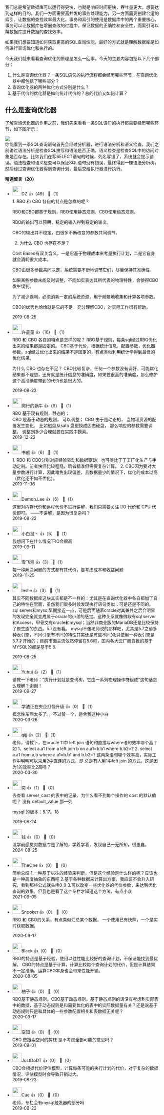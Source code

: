我们总是希望数据库可以运行得更快，也就是响应时间更快，吞吐量更大。想要达到这样的目的，我们一方面需要高并发的事务处理能力，另一方面需要创建合适的索引，让数据的查找效率最大化。事务和索引的使用是数据库中的两个重要核心，事务可以让数据库在增删查改的过程中，保证数据的正确性和安全性，而索引可以帮数据库提升数据的查找效率。

如果我们想要知道如何获取更高的SQL查询性能，最好的方式就是理解数据库是如何进行查询优化和执行的。

今天我们就来看看查询优化的原理是怎么一回事。今天的主要内容包括以下几个部分：

1. 什么是查询优化器？一条SQL语句的执行流程都会经历哪些环节，在查询优化器中都包括了哪些部分？
2. 查询优化器的两种优化方式分别是什么？
3. 基于代价的优化器是如何统计代价的？总的代价又如何计算？

## 什么是查询优化器

了解查询优化器的作用之前，我们先来看看一条SQL语句的执行都需要经历哪些环节，如下图所示：

![](https://static001.geekbang.org/resource/image/67/31/6776cd76ea50db263bfd9d58c4d98631.png?wh=1296%2A166)  
你能看到一条SQL查询语句首先会经过分析器，进行语法分析和语义检查。我们之前讲过语法分析是检查SQL拼写和语法是否正确，语义检查是检查SQL中的访问对象是否存在。比如我们在写SELECT语句的时候，列名写错了，系统就会提示错误。语法检查和语义检查可以保证SQL语句没有错误，最终得到一棵语法分析树，然后经过查询优化器得到查询计划，最后交给执行器进行执行。
<div><strong>精选留言（20）</strong></div><ul>
<li><img src="https://static001.geekbang.org/account/avatar/00/11/46/d0/6bafd7d4.jpg" width="30px"><span>DZ</span> 👍（49） 💬（1）<div>1. RBO 和 CBO 各自的特点是怎样的呢？

RBO和CBO都基于规则，RBO使用静态规则，CBO使用动态规则。

RBO的输出可以预期，稳定的输入得到稳定的输出。

CBO的输出并不稳定，由很多不断改变的参数共同调节。

2. 为什么 CBO 也存在不足？

Cost Based有双关含义，一是它基于物理成本来考量执行计划，二是它自身就会消耗很大成本。

CBO由很多参数共同决定，系统需要不断地调节它们，尽量保持其准确性。

如果某些参数未能及时调整，不能如实表达其所代表的物理特性，会使得CBO发生误判。

为了减少误判，必须消耗一定的系统资源，用于频繁地收集和计算各项参数。

CBO的优势也恰恰就是它的不足，充分理解CBO，对实际工作很有帮助。</div>2019-08-25</li><br/><li><img src="https://static001.geekbang.org/account/avatar/00/0f/4d/fd/0aa0e39f.jpg" width="30px"><span>许童童</span> 👍（16） 💬（1）<div>RBO 和 CBO 各自的特点是怎样的呢？
RBO基于规则，每条sql经过RBO优化出来的结果都是固定的。
CBO基于代价，根据统计信息，配置参数，优化器参数，sql经过优化出来的结果不是固定的，有点类似利用统计学得到最佳的优化结果。

为什么 CBO 也存在不足？
CBO比较复杂，任何一个参数没有调好，可能优化结果都不理想，还有就是统计信息的准确度，如果要很高的准确度，那么修护这个高准确度带到的代价也是很大的。</div>2019-08-23</li><br/><li><img src="http://thirdwx.qlogo.cn/mmopen/vi_32/QD6bf8hkS5dHrabdW7M7Oo9An1Oo3QSxqoySJMDh7GTraxFRX77VZ2HZ13x3R4EVYddIGXicRRDAc7V9z5cLDlA/132" width="30px"><span>爬行的蜗牛</span> 👍（9） 💬（1）<div>RBO 基于现有规则，静态的；  
CBO 是基于动态的规则， 可以调整； 
CBO 由于是动态的， 当物理资源的配置发生变化， 比如磁盘从sata 盘更换成固态硬盘， 那么响应的参数需要调整， 调整到多少合理就要在实践中摸索。</div>2019-12-22</li><br/><li><img src="https://static001.geekbang.org/account/avatar/00/15/48/26/93fd21d5.jpg" width="30px"><span>书痕</span> 👍（6） 💬（1）<div>1. RBO 和 CBO分别对应经验驱动和数据驱动，也可类比于于工厂化生产与手动定制。前者快但比较粗糙，后者精准但需要复杂计算。
2. CBO因为要对大量参数进行计算，因此难免出现偏差，且数据量少的情况下，优化的成本过高（优化还不如不优化）。</div>2019-11-06</li><br/><li><img src="https://static001.geekbang.org/account/avatar/00/10/10/bb/f1061601.jpg" width="30px"><span>Demon.Lee</span> 👍（6） 💬（1）<div>这里对内存代价和远程代价不进行讲解，我们只需要关注 I&#47;O 代价和 CPU 代价即可。
——不讲解，是因为很复杂吗？</div>2019-08-23</li><br/><li><img src="https://static001.geekbang.org/account/avatar/00/18/01/a8/2662a8d1.jpg" width="30px"><span>小白鼠丶</span> 👍（5） 💬（1）<div>我想问下在什么情况下IO会很高</div>2019-09-11</li><br/><li><img src="https://static001.geekbang.org/account/avatar/00/0f/72/65/68bd8177.jpg" width="30px"><span>雪飞鸿</span> 👍（3） 💬（1）<div>每一种解决问题的方式都有其代价，要考虑成本和收益问题</div>2019-11-25</li><br/><li><img src="https://static001.geekbang.org/account/avatar/00/14/34/df/64e3d533.jpg" width="30px"><span>leslie</span> 👍（3） 💬（1）<div>      其实不同数据库这块其实都是不一样的：尤其是在查询优化器中各自都加了自己的特性在里面，虽然我们很多时候发现执行语句类似；可是还是不同的。
      sql server和mysql早期接近一点，可是后面随着oracle对其兼并之后会明显的发现完全就变成属于oracle的小弟的感觉。这种关系就像微软有sql server和Access，甲骨文有oracle和mysql；当然非商业版的MariaDB还是比较保持了原生态的东西。5.7没有看。
      mysql不像老师说的那样吧，尤其是5.7之前多种表引擎，不同引擎有不同的特性其实还是有些不同的;只使用一种表引擎是5.7才开始的；目前市面主流依然停留在5.6吧，国内各大云厂商自推的基于MYSQL的都是基于5.6.
</div>2019-08-25</li><br/><li><img src="https://static001.geekbang.org/account/avatar/00/10/f1/c6/6f39a982.jpg" width="30px"><span>Yuhui</span> 👍（2） 💬（1）<div>请教一下老师：“执行计划就是查询树，它由一系列物理操作符组成”这句话怎么理解？谢谢！</div>2019-09-27</li><br/><li><img src="https://static001.geekbang.org/account/avatar/00/12/d7/45/d1621188.jpg" width="30px"><span>学渣汪在央企打怪升级</span> 👍（0） 💬（1）<div>概念性东西太多了。。不过赞一个，适合我这种小白</div>2020-03-26</li><br/><li><img src="http://thirdwx.qlogo.cn/mmopen/vi_32/Q0j4TwGTfTLLn1y9RSL9JcACGRVkkhkEmjH7z1eiag763CVKwn3Mzb3djbibwbx0fgZqyBpPozGLOicnllSfydEng/132" width="30px"><span>qijj</span> 👍（2） 💬（1）<div>老师，请教下，在oracle 11中 left join 语句和直接写where语句效率哪个高？如 1、select a.a1 from a left join b on a.a1=b.b1 where b.b2=?  2. select a.a1 from a,b where a.a1=b.b1 and b.b2=?  这两条语句哪个效率高，实际工作中明明可以采用2中直连的方式，却 总是有人用1中left join 的方式，这是因为1的效率比2高吗？</div>2020-03-30</li><br/><li><img src="https://static001.geekbang.org/account/avatar/00/0f/57/4f/6fb51ff1.jpg" width="30px"><span>奕</span> 👍（1） 💬（0）<div>去查看 server_cost 的表中的记录，为什么看不到每个操作的 cost 的默认值呢？ 没有 default_value 那一列

mysql 的版本：5.17。18</div>2019-08-24</li><br/><li><img src="https://static001.geekbang.org/account/avatar/00/0f/67/f4/9a1feb59.jpg" width="30px"><span>钱</span> 👍（0） 💬（0）<div>没学前感觉对数据库是了解的，学着学着，发现自己一无所知，很愚蠢。</div>2024-08-25</li><br/><li><img src="https://static001.geekbang.org/account/avatar/00/18/24/36/0829cbdc.jpg" width="30px"><span>TheOne</span> 👍（0） 💬（0）<div>简单总结
1.一种基于以往的经验来判断，但是这个经验是什么样的呢？应该也是一种高度抽象的东西吧
2.基于各种数据来计算出方案，我应该不会升入研究，看到那些公式就头疼0_0
3.可以改变一些优化器的代价参数，来达到优化查询的效果，但我也是看了这个专栏才知道这个方法，有点小众</div>2021-09-05</li><br/><li><img src="https://static001.geekbang.org/account/avatar/00/13/23/6c/785d9cd3.jpg" width="30px"><span>Snooker</span> 👍（0） 💬（0）<div>RBO 和 CBO的关系，有点类似汇总某个数据， 一个使用已有快照，一个是实时获取数据。

</div>2020-09-17</li><br/><li><img src="http://thirdwx.qlogo.cn/mmopen/vi_32/iarwibic7h11K05YSJ9G6JERWqudL1ATGm0bib5pSCsP97rpSwuxLoDvp40RMsywibVH2g5DLphQGM51denSxx6hLZg/132" width="30px"><span>Black</span> 👍（0） 💬（0）<div>RBO的特点是基于经验，使用以往性能比较好的查询计划，不保证能找到最优解。
CBO的特点是基于计算，计算比较每个查询计划的代价，但是计算结果不一定准确，运算CBO本身也会带来性能开销。</div>2020-08-05</li><br/><li><img src="https://static001.geekbang.org/account/avatar/00/18/05/1b/43518d02.jpg" width="30px"><span>柚子</span> 👍（0） 💬（0）<div>RBO基于静态规则，CBO基于动态规则，基于静态规则的话没有考虑到实际表中的数据，基于动态规则是和需要优化的表中的实际数据量有关？还是说基于动态规则只是和具体的一些参数配置相关和表数据无关呢？</div>2020-03-17</li><br/><li><img src="https://static001.geekbang.org/account/avatar/00/0f/76/23/31e5e984.jpg" width="30px"><span>空知</span> 👍（0） 💬（0）<div>CBO 做搜索空间的剪枝 是不考虑全部可能的意思吗？</div>2019-09-01</li><br/><li><img src="https://static001.geekbang.org/account/avatar/00/11/33/07/8f351609.jpg" width="30px"><span>JustDoDT</span> 👍（0） 💬（0）<div>CBO会根据代价评估模型，计算每条可能的执行计划的代价，对于复杂的数据情况，评估模型时会导致开销过大。</div>2019-08-23</li><br/><li><img src="https://static001.geekbang.org/account/avatar/00/17/25/bf/1e9c853f.jpg" width="30px"><span>Cue</span> 👍（0） 💬（0）<div>老师，专栏会有mysql触发器的部分吗</div>2019-08-23</li><br/>
</ul>